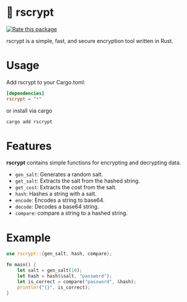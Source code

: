 # 🔑 rscrypt

[![Rate this package](https://badges.openbase.com/rust/rating/rscrypt.svg?token=DXzSYfymfIyxGQ7pnKTwNfu6L/6K/eL/yFVW09TDw8o=)](https://openbase.com/rust/rscrypt?utm_source=embedded&utm_medium=badge&utm_campaign=rate-badge)

rscrypt is a simple, fast, and secure encryption tool written in Rust.

# Usage

Add rscrypt to your Cargo.toml:

```toml
[dependencies]
rscrypt = "*"
```

or install via cargo

```bash
cargo add rscrypt
```

# Features

**rscrypt** contains simple functions for encrypting and decrypting data.

- `gen_salt`: Generates a random salt.
- `get_salt`: Extracts the salt from the hashed string.
- `get_cost`: Extracts the cost from the salt.
- `hash`: Hashes a string with a salt.
- `encode`: Encodes a string to base64.
- `decode`: Decodes a base64 string.
- `compare`: compare a string to a hashed string.

# Example

```rust
use rscrypt::{gen_salt, hash, compare};

fn main() {
    let salt = gen_salt(10);
    let hash = hash(&salt, "password");
    let is_correct = compare("password", &hash);
    println!("{}", is_correct);
}
```
